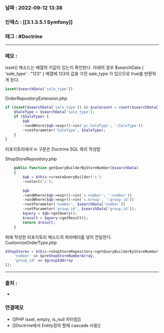 ### 날짜 :  2022-09-12 13:38

### 인덱스 : [[3.1.3.5.1 Symfony]]

### 태그 : #Doctrine

----

### 메모 :

isset() 메소드는 배열의 키값이 있는지 확인한다.
아래의 경우 $searchData { 'sale_type' : "123" } 배열에 123의 값을 가진 sale_type 가 있으므로
true를 반환하게 된다.
```php
isset($searchData['sale_type'])
```


OrderRepositoryExtension.php
```php
if (isset($searchData['sale_type']) && $salecount = count($searchData['sale_type'])) {
    $SaleType = $searchData['sale_type'];
    if ($SaleType) {
        $qb
        ->andWhere($qb->expr()->in('pc.SaleType', ':SaleType'))
        ->setParameter('SaleType', $SaleType);
    }
}
```

리포지토리에서 in 구문쓴 Doctrine SQL 쿼리 작성법

ShopStoreRepository.php
```php
    public function getQueryBuilderByStoreNumber($searchData)
    {
        $qb = $this->createQueryBuilder('s')
        ->select('s');
        
        $qb
        ->andWhere($qb->expr()->in('s.number', ':number'))
        ->andWhere($qb->expr()->in('s.Group', ':group_id'))
        ->setParameter('number', $searchData['number'])
        ->setParameter('group_id', $searchData['group_id']);
        $query = $qb->getQuery();
        $result = $query->getResult();
        return $result;
    }
```

위에 작성한 리포지토리 메소드의 파라메터를 넣어 전달한다.
CustomizeOrderType.php
```php
$ShopStores = $this->shopStoreRepository->getQueryBuilderByStoreNumber([
    'number' => $preShopStoreNumberArray,
    'group_id' => $groupIdArray
]);
```

----
### 출처 :
-


### 연결메모
- [[PHP isset, empty, is_null 차이점]]
- [[Doctrine에서 Entity정의 할때 cascade 사용]]








